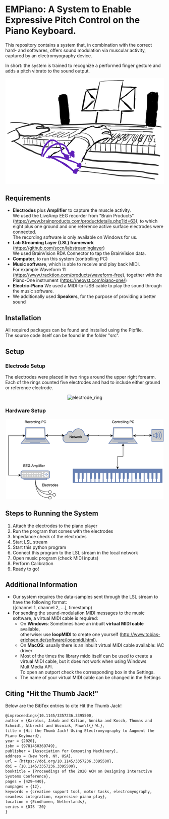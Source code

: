 # EMPiano: A System to Enable Expressive Pitch Control on the Piano Keyboard.

This repository contains a system that, in combination with the correct hard- and softwares, offers sound modulation via muscular activity, captured by an electromyography device.

In short: the system is trained to recognize a performed finger gesture and adds a pitch vibrato to the sound output.

<p align="center">
    <img src="./pics/figures_teaser_new.png" alt="system_teaser" width="600"/>
</p>

##  Requirements

- **Electrodes** plus **Amplifier** to capture the muscle activity.  
We used the LiveAmp EEG recorder from "Brain Products" (https://www.brainproducts.com/productdetails.php?id=63), to which eight plus one ground and one reference active surface electrodes were connected.  
The recording software is only available on Windows for us.
- **Lab Streaming Layer (LSL) framework** (https://github.com/sccn/labstreaminglayer)  
We used BrainVision RDA Connector to tap the BrainVision data.
- **Computer**, to run this system (controlling PC)
- **Music software**, which is able to receive and play back MIDI.  
For example Waveform 11 (https://www.tracktion.com/products/waveform-free), together with the Piano-One instrument (https://neovst.com/piano-one/)
- **Electric-Piano** 
 We used a MIDI-to-USB cable to play the sound through the music software.
- We additionally used **Speakers**, for the purpose of providing a better sound

## Installation

All required packages can be found and installed using the Pipfile.  
The source code itself can be found in the folder "src".

## Setup

### Electrode Setup
The electrodes were placed in two rings around the upper right forearm. Each of the rings counted five electrodes and had to include either ground or reference electrode.

<p align="center">
    <img src="./pics/figures_electrode_ring.jpg" alt="electrode_ring" width="500"/>
</p>


### Hardware Setup
<p align="center">
    <img src="./pics/fullSetup.png" alt="electrode_ring" width="500"/>
</p>


## Steps to Running the System
1. Attach the electrodes to the piano player
2. Run the program that comes with the electrodes
3. Impedance check of the electrodes
4. Start LSL stream
5. Start this python program
6. Connect this program to the LSL stream in the local network
7. Open music program (check MIDI inputs)
8. Perform Calibration
9. Ready to go!


## Additional Information
- Our system requires the data-samples sent through the LSL stream to have the following format:  
([channel 1, channel 2, ...], timestamp)
- For sending the sound-modulation MIDI messages to the music software, a virtual MIDI cable is required:
    - On **Windows**: Sometimes have an inbuilt **virtual MIDI cable** available,  
    otherwise: use **loopMIDI** to create one yourself (http://www.tobias-erichsen.de/software/loopmidi.html).
    - On **MacOS**: usually there is an inbuilt virtual MIDI cable available: IAC driver
    - Most of the times the library mido itself can be used to create a virtual MIDI cable, but it does not work when using Windows MultiMedia API.  
    To open an outport check the corresponding box in the Settings. 
    - The name of your virtual MIDI cable can be changed in the Settings



## Citing "Hit the Thumb Jack!"

Below are the BibTex entries to cite Hit the Thumb Jack!

```
@inproceedings{10.1145/3357236.3395500,
author = {Karolus, Jakob and Kilian, Annika and Kosch, Thomas and Schmidt, Albrecht and Wozniak, Pawe\l{} W.},
title = {Hit the Thumb Jack! Using Electromyography to Augment the Piano Keyboard},
year = {2020},
isbn = {9781450369749},
publisher = {Association for Computing Machinery},
address = {New York, NY, USA},
url = {https://doi.org/10.1145/3357236.3395500},
doi = {10.1145/3357236.3395500},
booktitle = {Proceedings of the 2020 ACM on Designing Interactive Systems Conference},
pages = {429–440},
numpages = {12},
keywords = {creative support tool, motor tasks, electromyography, seamless integration, expressive piano play},
location = {Eindhoven, Netherlands},
series = {DIS ’20}
}
```
